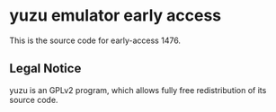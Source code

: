 yuzu emulator early access
=============

This is the source code for early-access 1476.

## Legal Notice

yuzu is an GPLv2 program, which allows fully free redistribution of its source code.